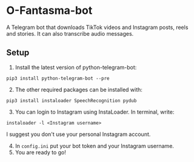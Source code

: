 # O-Fantasma-bot
A Telegram bot that downloads TikTok videos and Instagram posts, reels and stories. It can also transcribe audio messages.

## Setup
1. Install the latest version of python-telegram-bot:
```
pip3 install python-telegram-bot --pre
```

2. The other required packages can be installed with:
```
pip3 install instaloader SpeechRecognition pydub
```

3. You can login to Instagram using InstaLoader. In terminal, write:
```
instaloader -l <Instagram username>
```
I suggest you don't use your personal Instagram account.

4. In `config.ini` put your bot token and your Instagram username.
5. You are ready to go!
